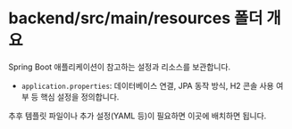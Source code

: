 # backend/src/main/resources 폴더 개요

Spring Boot 애플리케이션이 참고하는 설정과 리소스를 보관합니다.

- `application.properties`: 데이터베이스 연결, JPA 동작 방식, H2 콘솔 사용 여부 등 핵심 설정을 정의합니다.

추후 템플릿 파일이나 추가 설정(YAML 등)이 필요하면 이곳에 배치하면 됩니다.
